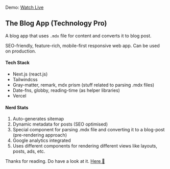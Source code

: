 Demo: [Watch Live](https://www.technologypro.in/)

## The Blog App (Technology Pro)

A blog app that uses `.mdx` file for content and converts it to blog post. 

SEO-friendly, feature-rich, mobile-first responsive web app. Can be used on production.

#### Tech Stack

- Next.js (react.js) 
- Tailwindcss
- Gray-matter, remark, mdx prism (stuff related to parsing .mdx files)
- Date-fns, globby, reading-time (as helper libraries)
- Vercel

#### Nerd Stats
1. Auto-generates sitemap
2. Dynamic metadata for posts (SEO optimised)
3. Special component for parsing .mdx file and converting it to a blog-post (pre-rendering approach)
4. Google analytics integrated
4. Uses different components for rendering different views like layouts, posts, ads, etc.

Thanks for reading. Do have a look at it. [Here 🎉](https://www.technologypro.in/) 
